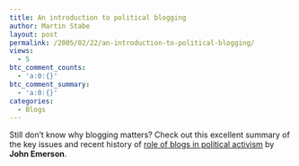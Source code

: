 ```yaml
---
title: An introduction to political blogging
author: Martin Stabe
layout: post
permalink: /2005/02/22/an-introduction-to-political-blogging/
views:
  - 5
btc_comment_counts:
  - 'a:0:{}'
btc_comment_summary:
  - 'a:0:{}'
categories:
  - Blogs
---
```

Still don&rsquo;t know why blogging matters? Check out this excellent summary of the key issues and recent history of [role of blogs in political activism][1] by **John Emerson**.

 [1]: http://backspace.com/action/on_blogs.php